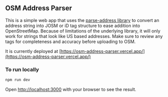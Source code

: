 ## OSM Address Parser
This is a simple web app that uses the [parse-address library](https://github.com/hassansin/parse-address/tree/master) to convert an address string into JOSM or iD tag structure to ease addition into OpenStreetMap. Because of limitations of the underlying library, it will only work for strings that look like US based addresses. Make sure to review any tags for completeness and accuracy before uploading to OSM.

It is currently deployed at [https://osm-address-parser.vercel.app/](https://osm-address-parser.vercel.app/)

### To run locally
```bash
npm run dev
```

Open [http://localhost:3000](http://localhost:3000) with your browser to see the result.
